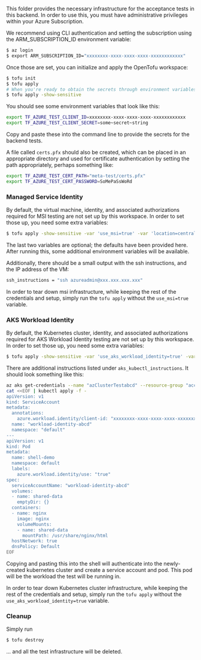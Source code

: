 This folder provides the necessary infrastructure for the acceptance tests in this backend. In order to use this, you must have administrative privileges within your Azure Subscription.

We recommend using CLI authentication and setting the subscription using the ARM_SUBSCRIPTION_ID environment variable:

```bash
$ az login
$ export ARM_SUBSCRIPTION_ID="xxxxxxxx-xxxx-xxxx-xxxx-xxxxxxxxxxxx"
```

Once those are set, you can initialize and apply the OpenTofu workspace:

```bash
$ tofu init
$ tofu apply
# When you're ready to obtain the secrets through environment variables
$ tofu apply -show-sensitive
```

You should see some environment variables that look like this:

```bash
export TF_AZURE_TEST_CLIENT_ID=xxxxxxxx-xxxx-xxxx-xxxx-xxxxxxxxxxxx
export TF_AZURE_TEST_CLIENT_SECRET=some~secret~string
```

Copy and paste these into the command line to provide the secrets for the backend tests.

A file called `certs.pfx` should also be created, which can be placed in an appropriate directory and used for certificate authentication by setting the path appropriately, perhaps something like:

```bash
export TF_AZURE_TEST_CERT_PATH="meta-test/certs.pfx"
export TF_AZURE_TEST_CERT_PASSWORD=SoMePaSsWoRd
```

### Managed Service Identity

By default, the virtual machine, identity, and associated authorizations required for MSI testing are not set up by this workspace. In order to set those up, you need some extra variables:

```bash
$ tofu apply -show-sensitive -var 'use_msi=true' -var 'location=centralus' -var 'ssh_pub_key_path=~/.ssh/id_rsa.pub'
```

The last two variables are optional; the defaults have been provided here. After running this, some additional environment variables will be available.

Additionally, there should be a small output with the ssh instructions, and the IP address of the VM:

```bash
ssh_instructions = "ssh azureadmin@xxx.xxx.xxx.xxx"
```

In order to tear down msi infrastructure, while keeping the rest of the credentials and setup, simply run the `tofu apply` without the `use_msi=true` variable.

### AKS Workload Identity

By default, the Kubernetes cluster, identity, and associated authorizations required for AKS Workload Identity testing are not set up by this workspace. In order to set those up, you need some extra variables:

```bash
$ tofu apply -show-sensitive -var 'use_aks_workload_identity=true' -var 'location=centralus'
```

There are additional instructions listed under `aks_kubectl_instructions`. It should look something like this:

```bash
az aks get-credentials --name "azClusterTestabcd" --resource-group "acctestRG-backend-xxxx-abcd"
cat <<EOF | kubectl apply -f -
apiVersion: v1
kind: ServiceAccount
metadata:
  annotations:
    azure.workload.identity/client-id: "xxxxxxxx-xxxx-xxxx-xxxx-xxxxxxxxxxxx"
  name: "workload-identity-abcd"
  namespace: "default"
---
apiVersion: v1
kind: Pod
metadata:
  name: shell-demo
  namespace: default
  labels:
    azure.workload.identity/use: "true"
spec:
  serviceAccountName: "workload-identity-abcd"
  volumes:
  - name: shared-data
    emptyDir: {}
  containers:
  - name: nginx
    image: nginx
    volumeMounts:
    - name: shared-data
      mountPath: /usr/share/nginx/html
  hostNetwork: true
  dnsPolicy: Default
EOF
```

Copying and pasting this into the shell will authenticate into the newly-created kubernetes cluster and create a service account and pod. This pod will be the workload the test will be running in.

In order to tear down Kubernetes cluster infrastructure, while keeping the rest of the credentials and setup, simply run the `tofu apply` without the `use_aks_workload_identity=true` variable.

### Cleanup

Simply run

```bash
$ tofu destroy
```

... and all the test infrastructure will be deleted.
